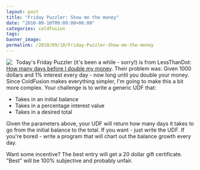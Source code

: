 ```yaml
---
layout: post
title: "Friday Puzzler: Show me the money"
date: "2010-09-10T09:09:00+06:00"
categories: coldfusion 
tags: 
banner_image: 
permalink: /2010/09/10/Friday-Puzzler-Show-me-the-money
---
```


<img src="https://static.raymondcamden.com/images/cfjedi/money.jpg" align="left" style="margin-right: 10px" /> Today's Friday Puzzler (it's been a while - sorry!) is from LessThanDot: <a href="http://forum.lessthandot.com/viewtopic.php?f=102&t=8743">How many days before I double my money</a>. Their problem was: Given 1000 dollars and 1% interest every day - now long until you double your money. Since ColdFusion makes everything simpler, I'm going to make this a bit more complex. Your challenge is to write a generic UDF that:

<ul>
<li>Takes in an initial balance
<li>Takes in a percentage interest value
<li>Takes in a desired total
</ul>

Given the parameters above, your UDF will return how many days it takes to go from the initial balance to the total. If you want - just write the UDF. If you're bored - write a program that will chart out the balance growth every day. 

Want some incentive? The best entry will get a 20 dollar gift certificate. "Best" will be 100% subjective and probably unfair. 

<br clear="left">